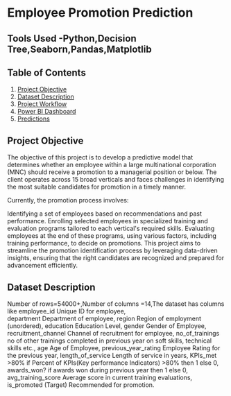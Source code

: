 # Employee Promotion Prediction
## Tools Used -Python,Decision Tree,Seaborn,Pandas,Matplotlib
## Table of Contents
1. [Project Objective](#project-objective)
2. [Dataset Description](#dataset-description)
3. [Project Workflow](#project-workflow)
4. [Power BI Dashboard](#power-bi-dashboard)
5. [Predictions](#predictions)

## Project Objective
The objective of this project is to develop a predictive model that determines whether an employee within a large multinational corporation (MNC) should receive a promotion to a managerial position or below. The client operates across 15 broad verticals and faces challenges in identifying the most suitable candidates for promotion in a timely manner.

Currently, the promotion process involves:

Identifying a set of employees based on recommendations and past performance.
Enrolling selected employees in specialized training and evaluation programs tailored to each vertical's required skills.
Evaluating employees at the end of these programs, using various factors, including training performance, to decide on promotions.
This project aims to streamline the promotion identification process by leveraging data-driven insights, ensuring that the right candidates are recognized and prepared for advancement efficiently.

## Dataset Description 
Number of rows=54000+,Number of columns =14,The dataset has columns like
employee_id	Unique ID for employee, 	
department	Department of employee,
region	Region of employment (unordered),
education	Education Level,
gender	Gender of Employee,
recruitment_channel	Channel of recruitment for employee,
no_of_trainings	no of other trainings completed in previous year on soft skills, technical skills etc.,
age	Age of Employee,
previous_year_rating	Employee Rating for the previous year,
length_of_service	Length of service in years,
KPIs_met >80%	if Percent of KPIs(Key performance Indicators) >80% then 1 else 0,
awards_won?	if awards won during previous year then 1 else 0,
avg_training_score	Average score in current training evaluations,
is_promoted (Target)	Recommended for promotion.
